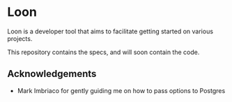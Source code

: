 # Loon

Loon is a developer tool that aims to facilitate getting started on various projects.

This repository contains the specs, and will soon contain the code.

## Acknowledgements

* Mark Imbriaco for gently guiding me on how to pass options to Postgres
